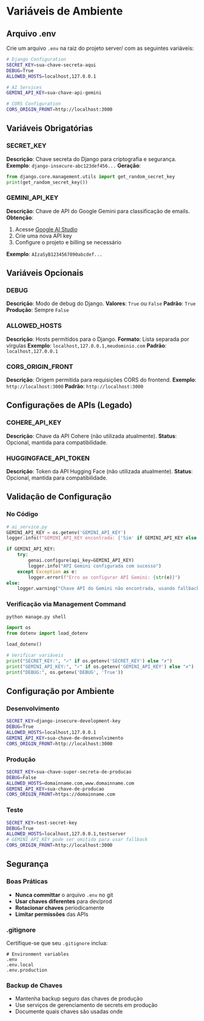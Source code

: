 # Variáveis de Ambiente

## Arquivo .env

Crie um arquivo `.env` na raiz do projeto server/ com as seguintes variáveis:

```bash
# Django Configuration
SECRET_KEY=sua-chave-secreta-aqui
DEBUG=True
ALLOWED_HOSTS=localhost,127.0.0.1

# AI Services
GEMINI_API_KEY=sua-chave-api-gemini

# CORS Configuration
CORS_ORIGIN_FRONT=http://localhost:3000
```

## Variáveis Obrigatórias

### SECRET_KEY
**Descrição**: Chave secreta do Django para criptografia e segurança.
**Exemplo**: `django-insecure-abc123def456...`
**Geração**:
```python
from django.core.management.utils import get_random_secret_key
print(get_random_secret_key())
```

### GEMINI_API_KEY
**Descrição**: Chave de API do Google Gemini para classificação de emails.
**Obtenção**:
1. Acesse [Google AI Studio](https://aistudio.google.com/)
2. Crie uma nova API key
3. Configure o projeto e billing se necessário

**Exemplo**: `AIzaSyB1234567890abcdef...`

## Variáveis Opcionais

### DEBUG
**Descrição**: Modo de debug do Django.
**Valores**: `True` ou `False`
**Padrão**: `True`
**Produção**: Sempre `False`

### ALLOWED_HOSTS
**Descrição**: Hosts permitidos para o Django.
**Formato**: Lista separada por vírgulas
**Exemplo**: `localhost,127.0.0.1,meudominio.com`
**Padrão**: `localhost,127.0.0.1`

### CORS_ORIGIN_FRONT
**Descrição**: Origem permitida para requisições CORS do frontend.
**Exemplo**: `http://localhost:3000`
**Padrão**: `http://localhost:3000`

## Configurações de APIs (Legado)

### COHERE_API_KEY
**Descrição**: Chave da API Cohere (não utilizada atualmente).
**Status**: Opcional, mantida para compatibilidade.

### HUGGINGFACE_API_TOKEN
**Descrição**: Token da API Hugging Face (não utilizada atualmente).
**Status**: Opcional, mantida para compatibilidade.

## Validação de Configuração

### No Código
```python
# ai_service.py
GEMINI_API_KEY = os.getenv('GEMINI_API_KEY')
logger.info(f"GEMINI_API_KEY encontrada: {'Sim' if GEMINI_API_KEY else 'Não'}")

if GEMINI_API_KEY:
    try:
        genai.configure(api_key=GEMINI_API_KEY)
        logger.info("API Gemini configurada com sucesso")
    except Exception as e:
        logger.error(f"Erro ao configurar API Gemini: {str(e)}")
else:
    logger.warning("Chave API do Gemini não encontrada, usando fallback")
```

### Verificação via Management Command
```bash
python manage.py shell
```

```python
import os
from dotenv import load_dotenv

load_dotenv()

# Verificar variáveis
print("SECRET_KEY:", "✓" if os.getenv('SECRET_KEY') else "✗")
print("GEMINI_API_KEY:", "✓" if os.getenv('GEMINI_API_KEY') else "✗")
print("DEBUG:", os.getenv('DEBUG', 'True'))
```

## Configuração por Ambiente

### Desenvolvimento
```bash
SECRET_KEY=django-insecure-development-key
DEBUG=True
ALLOWED_HOSTS=localhost,127.0.0.1
GEMINI_API_KEY=sua-chave-de-desenvolvimento
CORS_ORIGIN_FRONT=http://localhost:3000
```

### Produção
```bash
SECRET_KEY=sua-chave-super-secreta-de-producao
DEBUG=False
ALLOWED_HOSTS=domainname.com,www.domainname.com
GEMINI_API_KEY=sua-chave-de-producao
CORS_ORIGIN_FRONT=https://domainname.com
```

### Teste
```bash
SECRET_KEY=test-secret-key
DEBUG=True
ALLOWED_HOSTS=localhost,127.0.0.1,testserver
# GEMINI_API_KEY pode ser omitida para usar fallback
CORS_ORIGIN_FRONT=http://localhost:3000
```

## Segurança

### Boas Práticas
- **Nunca committar** o arquivo `.env` no git
- **Usar chaves diferentes** para dev/prod
- **Rotacionar chaves** periodicamente
- **Limitar permissões** das APIs

### .gitignore
Certifique-se que seu `.gitignore` inclua:
```gitignore
# Environment variables
.env
.env.local
.env.production
```

### Backup de Chaves
- Mantenha backup seguro das chaves de produção
- Use serviços de gerenciamento de secrets em produção
- Documente quais chaves são usadas onde
